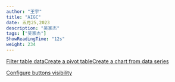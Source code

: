 ```yaml
---
author: "王宇"
title: "AIGC"
date: 五月25,2023
description: "吴家杰"
tags: ["吴家杰"]
ShowReadingTime: "12s"
weight: 234
---
```

[Filter table data](#)[Create a pivot table](#)[Create a chart from data series](#)

[Configure buttons visibility](/users/tfac-settings.action)